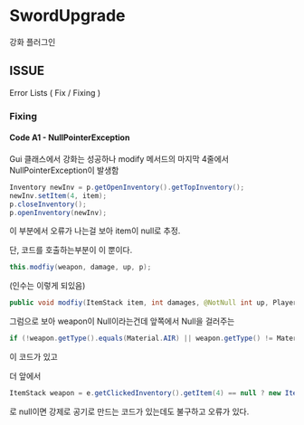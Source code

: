 # SwordUpgrade
강화 플러그인

## ISSUE
Error Lists ( Fix / Fixing )

### Fixing
#### Code A1 - NullPointerException
Gui 클래스에서 강화는 성공하나 modify 메서드의 마지막 4줄에서 NullPointerException이 발생함

```java
Inventory newInv = p.getOpenInventory().getTopInventory();
newInv.setItem(4, item);
p.closeInventory();
p.openInventory(newInv);
```

이 부분에서 오류가 나는걸 보아 item이 null로 추정.

단, 코드를 호출하는부분이 이 뿐이다.

```java
this.modfiy(weapon, damage, up, p);
```

(인수는 이렇게 되있음)

```java
public void modfiy(ItemStack item, int damages, @NotNull int up, Player p) {
```

그럼으로 보아 weapon이 Null이라는건데
앞쪽에서 Null을 걸러주는
```java
if (!weapon.getType().equals(Material.AIR) || weapon.getType() != Material.AIR) {
```

이 코드가 있고

더 앞에서

```java
ItemStack weapon = e.getClickedInventory().getItem(4) == null ? new ItemStack(Material.AIR) : e.getClickedInventory().getItem(4);
```

로 null이면 강제로 공기로 만드는 코드가 있는데도 불구하고 오류가 있다.
